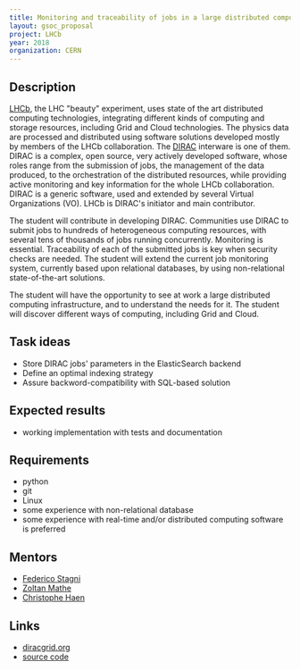 ```yaml
---
title: Monitoring and traceability of jobs in a large distributed computing Grid
layout: gsoc_proposal
project: LHCb
year: 2018
organization: CERN
---
```


## Description

[LHCb](http://lhcb-public.web.cern.ch/lhcb-public/), the LHC "beauty" experiment, uses state of the art distributed computing technologies, integrating different kinds of computing and storage resources, including Grid and Cloud technologies. The physics data are processed and distributed using software solutions developed mostly by members of the LHCb collaboration. The [DIRAC](http://diracgrid.org/) interware is one of them. DIRAC is a complex, open source, very actively developed software, whose roles range from the submission of jobs, the management of the data produced, to the orchestration of the distributed resources, while providing active monitoring and key information for the whole LHCb collaboration. DIRAC is a generic software, used and extended by several Virtual Organizations (VO). LHCb is DIRAC's initiator and main contributor.

The student will contribute in developing DIRAC. Communities use DIRAC to submit jobs to hundreds of heterogeneous computing resources, with several tens of thousands of jobs running concurrently. Monitoring is essential. Traceability of each of the submitted jobs is key when security checks are needed. The student will extend the current job monitoring system, currently based upon relational databases, by using non-relational state-of-the-art solutions.

The student will have the opportunity to see at work a large distributed computing infrastructure, and to understand the needs for it. The student will discover different ways of computing, including Grid and Cloud.


## Task ideas

 * Store DIRAC jobs' parameters in the ElasticSearch backend
 * Define an optimal indexing strategy
 * Assure backword-compatibility with SQL-based solution

## Expected results
* working implementation with tests and documentation


## Requirements

* python
* git
* Linux
* some experience with non-relational database
* some experience with real-time and/or distributed computing software is preferred


## Mentors

 * [Federico Stagni](mailto:federico.stagni@cern.ch)
 * [Zoltan Mathe](mailto:zoltan.mathe@cern.ch)
 * [Christophe Haen](mailto:christophe.denis.haen@cern.ch)


## Links
 * [diracgrid.org](http://diracgrid.org/)
 * [source code](https://github.com/DIRACGrid)
